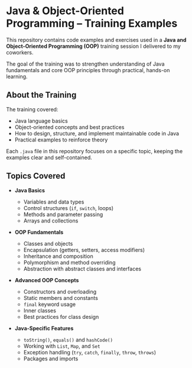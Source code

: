 # Java & Object-Oriented Programming – Training Examples

This repository contains code examples and exercises used in a **Java and Object-Oriented Programming (OOP)** training session I delivered to my coworkers.

The goal of the training was to strengthen understanding of Java fundamentals and core OOP principles through practical, hands-on learning.

## About the Training

The training covered:
- Java language basics
- Object-oriented concepts and best practices
- How to design, structure, and implement maintainable code in Java
- Practical examples to reinforce theory

Each `.java` file in this repository focuses on a specific topic, keeping the examples clear and self-contained.

## Topics Covered

- **Java Basics**
  - Variables and data types
  - Control structures (`if`, `switch`, loops)
  - Methods and parameter passing
  - Arrays and collections

- **OOP Fundamentals**
  - Classes and objects
  - Encapsulation (getters, setters, access modifiers)
  - Inheritance and composition
  - Polymorphism and method overriding
  - Abstraction with abstract classes and interfaces

- **Advanced OOP Concepts**
  - Constructors and overloading
  - Static members and constants
  - `final` keyword usage
  - Inner classes
  - Best practices for class design

- **Java-Specific Features**
  - `toString()`, `equals()` and `hashCode()`
  - Working with `List`, `Map`, and `Set`
  - Exception handling (`try`, `catch`, `finally`, `throw`, `throws`)
  - Packages and imports
